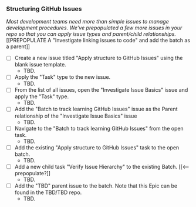 ### Structuring GitHub Issues

_Most development teams need more than simple issues to manage development procedures. We've prepopulated a few more issues in your repo so that you can apply issue types and parent/child relationships._
[[PREPOPULATE A "Investigate linking issues to code" and add the batch as a parent]]

- [ ] Create a new issue titled "Apply structure to GitHub Issues" using the blank issue template.
  - TBD. 
- [ ] Apply the "Task" type to the new issue.
  - TBD. 
- [ ] From the list of all issues, open the "Investigate Issue Basics" issue and apply the "Task" type.
  - TBD. 
- [ ] Add the "Batch to track learning GitHub Issues" issue as the Parent relationship of the "Investigate Issue Basics" issue
  - TBD. 
- [ ] Navigate to the "Batch to track learning GitHub Issues" from the open task.
  - TBD. 
- [ ] Add the existing "Apply structure to GitHub Issues" task to the open batch.
  - TBD. 
- [ ] Add a new child task "Verify Issue Hierarchy" to the existing Batch. [[<-- prepopulate?]]
  - TBD. 
- [ ] Add the "TBD" parent issue to the batch.  Note that this Epic can be found in the TBD/TBD repo.
  - TBD. 
